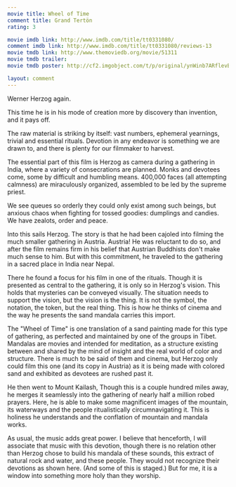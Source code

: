 ```yaml
---
movie title: Wheel of Time
comment title: Grand Tertön
rating: 3

movie imdb link: http://www.imdb.com/title/tt0331080/
comment imdb link: http://www.imdb.com/title/tt0331080/reviews-13
movie tmdb link: http://www.themoviedb.org/movie/51311
movie tmdb trailer: 
movie tmdb poster: http://cf2.imgobject.com/t/p/original/ynWinb7ARflevBZN5EFJnfudeBe.jpg

layout: comment
---
```


Werner Herzog again.

This time he is in his mode of creation more by discovery than invention, and it pays off.

The raw material is striking by itself: vast numbers, ephemeral yearnings, trivial and essential rituals. Devotion in any endeavor is something we are drawn to, and there is plenty for our filmmaker to harvest.

The essential part of this film is Herzog as camera during a gathering in India, where a variety of consecrations are planned. Monks and devotees come, some by difficult and humbling means. 400,000 faces (all attempting calmness) are miraculously organized, assembled to be led by the supreme priest.

We see queues so orderly they could only exist among such beings, but anxious chaos when fighting for tossed goodies: dumplings and candies. We have zealots, order and peace.

Into this sails Herzog. The story is that he had been cajoled into filming the much smaller gathering in Austria. Austria! He was reluctant to do so, and after the film remains firm in his belief that Austrian Buddhists don't make much sense to him. But with this commitment, he traveled to the gathering in a sacred place in India near Nepal.

There he found a focus for his film in one of the rituals. Though it is presented as central to the gathering, it is only so in Herzog's vision. This holds that mysteries can be conveyed visually. The situation needs to support the vision, but the vision is the thing. It is not the symbol, the notation, the token, but the real thing. This is how he thinks of cinema and the way he presents the sand mandala carries this import.

The "Wheel of Time" is one translation of a sand painting made for this type of gathering, as perfected and maintained by one of the groups in Tibet. Mandalas are movies and intended for meditation, as a structure existing between and shared by the mind of insight and the real world of color and structure. There is much to be said of them and cinema, but Herzog only could film this one (and its copy in Austria) as it is being made with colored sand and exhibited as devotees are rushed past it.

He then went to Mount Kailash, Though this is a couple hundred miles away, he merges it seamlessly into the gathering of nearly half a million robed prayers. Here, he is able to make some magnificent images of the mountain, its waterways and the people ritualistically circumnavigating it. This is holiness he understands and the conflation of mountain and mandala works. 

As usual, the music adds great power. I believe that henceforth, I will associate that music with this devotion, though there is no relation other than Herzog chose to build his mandala of these sounds, this extract of natural rock and water, and these people. They would not recognize their devotions as shown here. (And some of this is staged.) But for me, it is a window into something more holy than they worship.